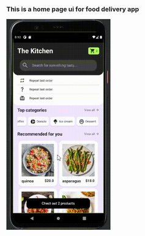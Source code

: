 <h3>This is a home page ui for food delivery app</h3>

<img src="assets/images/gif.gif" height=550px>
